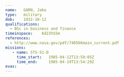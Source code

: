 ```yaml
---
name:	GARN, Jake
type:	military
dob:	1932-10-12
qualifications:
  - BSc in business and finance
timeinspace:	6d23h55m
references:
  - http://www.nasa.gov/pdf/740566main_current.pdf
missions:
   - name: STS-51-D
     time_start:   1985-04-12T13:59:05Z
     time_end:     1985-04-19T13:54:29Z
evas:
---
```

